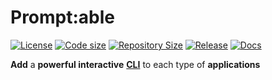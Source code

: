 # Prompt:able

[![License](https://img.shields.io/github/license/alexcarrega/prompt-able)](https://github.com/alexcarrega/prompt-able/blob/master/LICENSE)
[![Code size](https://img.shields.io/github/languages/code-size/alexcarrega/prompt-able?color=red&logo=github)](https://github.com/alexcarrega/prompt-able)
[![Repository Size](https://img.shields.io/github/repo-size/alexcarrega/prompt-able?color=red&logo=github)](https://github.com/alexcarrega/prompt-able)
[![Release](https://img.shields.io/github/v/tag/alexcarrega/prompt-able?label=release&logo=github)](https://github.com/alexcarrega/prompt-able/releases)
[![Docs](https://readthedocs.org/projects/prompt-able/badge/?version=latest)](https://prompt-able.readthedocs.io)

**Add** a **powerful interactive** [**CLI**](https://en.wikipedia.org/wiki/Command-line_interface) to each type of **applications**

